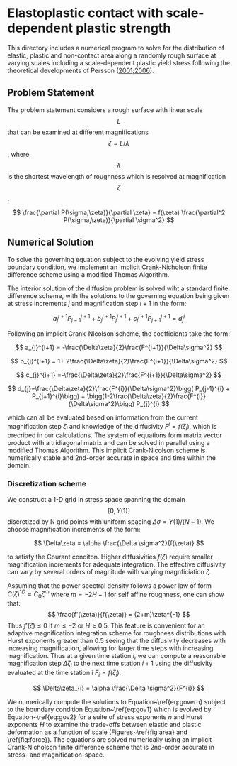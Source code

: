 # Elastoplastic contact with scale-dependent plastic strength
This directory includes a numerical program to solve for the distribution of elastic, plastic and non-contact area along a randomly rough surface at varying scales including a scale-dependent plastic yield stress following the theoretical developments of Persson ([2001](https://doi.org/10.1016/S0039-6028(98)00051-X);[2006](https://doi.org/10.1016/j.surfrep.2006.04.001)).

## Problem Statement
The problem statement considers a rough surface with linear scale $$L$$ that can be examined at different magnifications $$\zeta = L/\lambda$$, where $$\lambda$$ is the shortest wavelength of roughness which is resolved at magnification $$\zeta$$. 

$$ \frac{\partial P(\sigma,\zeta)}{\partial \zeta} = f(\zeta) \frac{\partial^2 P(\sigma,\zeta)}{\partial \sigma^2} $$ 

## Numerical Solution
To solve the governing equation subject to the evolving yield stress boundary condition, we implement an implicit Crank-Nicholson finite difference scheme using a modified Thomas Algorithm.

The interior solution of the diffusion problem is solved wiht a standard finite difference scheme, with the solutions to the governing equation being given at stress increments $j$ and magnification step $i+1$ in the form:

$$    a_{j}^{i+1}P_{j-1}^{i+1}+b_{j}^{i+1}P_{j}^{i+1} + c_{j}^{i+1}P_{j+1}^{i+1} = d_{j}^{i} $$

Following an implicit Crank-Nicolson scheme, the coefficients take the form:

$$    a_{j}^{i+1} = -\frac{\Delta\zeta}{2}\frac{F^{i+1}}{\Delta\sigma^2} $$

$$    b_{j}^{i+1} = 1+ 2\frac{\Delta\zeta}{2}\frac{F^{i+1}}{\Delta\sigma^2} $$

$$    c_{j}^{i+1} =-\frac{\Delta\zeta}{2}\frac{F^{i+1}}{\Delta\sigma^2} $$

$$    d_{j}=\frac{\Delta\zeta}{2}\frac{F^{i}}{\Delta\sigma^2}\bigg( P_{j-1}^{i} + P_{j+1}^{i}\bigg) + \bigg(1-2\frac{\Delta\zeta}{2}\frac{F^{i}}{\Delta\sigma^2}\bigg) P_{j}^{i} $$

which can all be evaluated based on information from the current magnification step $\zeta_i$ and knowledge of the diffusivity $F^{i} = f(\zeta_i)$, which is precribed in our calculations. The system of equations form matrix vector product with a tridiagonal matrix and can be solved in parallel using a modified Thomas Algorithm. This implicit Crank-Nicolson scheme is numerically stable and 2nd-order accurate in space and time within the domain.

### Discretization scheme
We construct a 1-D grid in stress space spanning the domain $$[0,Y(1)]$$ discretized by N grid points with uniform spacing $\Delta\sigma = Y(1)/(N-1)$. We choose magnification increments of the form:

$$    \Delta\zeta = \alpha \frac{\Delta \sigma^2}{f(\zeta)}  $$

to satisfy the Courant conditon. Higher diffusivities $f(\zeta)$ require smaller magnification increments for adequate integration. The effective diffusivity can vary by several orders of magnitude with varying magnficiation $\zeta$. 

Assuming that the power spectral density follows a power law of form $C(\zeta)^{1D} = C_{0} \zeta^{m}$ where $m = -2H-1$ for self affine roughness, one can show that:
$$  \frac{f'(\zeta)}{f(\zeta)} = (2+m)\zeta^{-1} $$
Thus $f'(\zeta) \le 0$ if $m\le-2$ or $H\ge 0.5$. This feature is convenient for an adaptive magnification integration scheme for roughness distributions with Hurst exponents greater than 0.5 seeing that the diffusivity decreases with increasing magnification, allowing for larger time steps with increasing magnification. Thus at a given time station $i$, we can compute a reasonable magnification step $\Delta\zeta_{i}$ to the next time station $i+1$ using the diffusivity evaluated at the time station i $F_{i} = f(\zeta_{i})$:

$$    \Delta\zeta_{i} = \alpha \frac{\Delta \sigma^2}{F^{i}} $$

We numerically compute the solutions to Equation~\ref{eq:govern} subject to the boundary condition Equation~\ref{eq:gov1} which is evolved by Equation~\ref{eq:gov2} for a suite of stress exponents $n$ and Hurst exponents $H$ to examine the trade-offs between elastic and plastic deformation as a function of scale (Figures~\ref{fig:area} and \ref{fig:force}). The equations are solved numerically using an implicit Crank-Nicholson finite difference scheme that is 2nd-order accurate in stress- and magnification-space.



